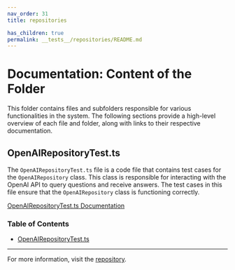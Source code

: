 ```yaml
---
nav_order: 31
title: repositories

has_children: true
permalink: __tests__/repositories/README.md
---
```


# Documentation: Content of the Folder

This folder contains files and subfolders responsible for various functionalities in the system. The following sections provide a high-level overview of each file and folder, along with links to their respective documentation.

## OpenAIRepositoryTest.ts

The `OpenAIRepositoryTest.ts` file is a code file that contains test cases for the `OpenAIRepository` class. This class is responsible for interacting with the OpenAI API to query questions and receive answers. The test cases in this file ensure that the `OpenAIRepository` class is functioning correctly.

[OpenAIRepositoryTest.ts Documentation](OpenAIRepositoryTest.ts)

### Table of Contents

- [OpenAIRepositoryTest.ts](#openairepositorytestts)

---

For more information, visit the [repository](https://github.com/ingig/code-narrator/__tests__/repositories).